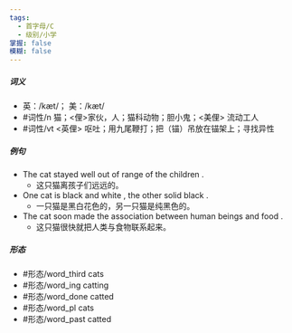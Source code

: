 ```yaml
---
tags:
  - 首字母/C
  - 级别/小学
掌握: false
模糊: false
---
```

##### 词义
- 英：/kæt/； 美：/kæt/
- #词性/n  猫；<俚>家伙，人；猫科动物；胆小鬼；<美俚> 流动工人
- #词性/vt  <英俚> 呕吐；用九尾鞭打；把（锚）吊放在锚架上；寻找异性
##### 例句
- The cat stayed well out of range of the children .
	- 这只猫离孩子们远远的。
- One cat is black and white , the other solid black .
	- 一只猫是黑白花色的，另一只猫是纯黑色的。
- The cat soon made the association between human beings and food .
	- 这只猫很快就把人类与食物联系起来。
##### 形态
- #形态/word_third cats
- #形态/word_ing catting
- #形态/word_done catted
- #形态/word_pl cats
- #形态/word_past catted
